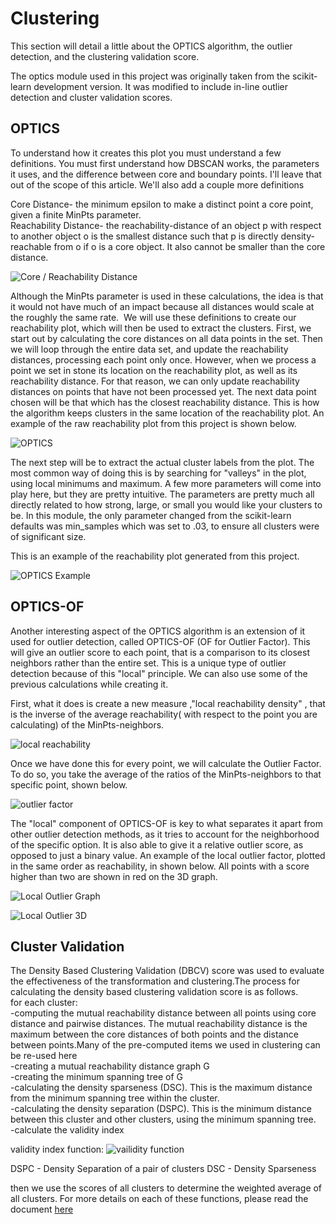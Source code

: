 # Clustering
This section will detail a little about the OPTICS algorithm, the outlier detection, and the clustering validation score.

The optics module used in this project was originally taken from the scikit-learn development version. It was modified to include in-line outlier detection and cluster validation scores.

## OPTICS
To understand how it creates this plot you must understand a few definitions.  You must first understand how DBSCAN works, the parameters it uses, and the difference between core and boundary points. I'll leave that out of the scope of this article. We'll also add a couple more definitions <br>

Core Distance- the minimum epsilon to make a distinct point a core point, given a finite MinPts parameter. <br>
Reachability Distance- the reachability-distance of an object p with respect to another object o is the smallest distance such that p is directly density-reachable from o if o is a core object. It also cannot be smaller than the core distance. <br>

![Core / Reachability Distance](/reports/figures/optics/Core_Reach.png)

Although the MinPts parameter is used in these calculations, the idea is that it would not have much of an impact because all distances would scale at the roughly the same rate. 
We will use these definitions to  create our reachability plot, which will then be used to extract the clusters. First, we start out by calculating the core distances on all data points in the set. Then we will loop through the entire data set, and update the reachability distances, processing each point only once. However, when we process a point we set in stone its location on the reachability plot, as well as its reachability distance. For that reason, we can only update reachability distances on points that have not been processed yet. The next data point chosen will be that which has the closest reachability distance. This is how the algorithm keeps clusters in the same location of the reachability plot. An example of the raw reachability plot from this project is shown below. 

![OPTICS](/reports/figures/optics/local_reach.png)


The next step will be to extract the actual cluster labels from the plot. The most common way of doing this is by searching for "valleys" in the plot, using local minimums and maximum. A few more parameters  will come into play here, but they are pretty intuitive. The parameters are pretty much all directly related to how strong, large, or small you would like your clusters to be. In this module, the only parameter changed from the scikit-learn defaults was min_samples which was set to .03, to ensure all clusters were of significant size.

This is an example of the reachability plot generated from this project.

![OPTICS Example](/reports/figures/optics/optics_example.png)


## OPTICS-OF
Another interesting aspect of the OPTICS algorithm is an extension of it used for outlier detection, called OPTICS-OF (OF for Outlier Factor). This will give an outlier score to each point, that is a comparison to its closest neighbors rather than the entire set. This is a unique type of outlier detection because of this "local" principle. We can also use some of the previous calculations while creating it. 

First, what it does is create a new measure ,"local reachability density" , that is the inverse of the average reachability( with respect to the point you are calculating) of the MinPts-neighbors.

![local reachability](/reports/figures/optics/local_reach.png)

Once we have done this for every point, we will calculate the Outlier Factor. To do so, you take the average of the ratios of the MinPts-neighbors to that specific point, shown below.

![outlier factor](/reports/figures/optics/outlier_factor.png)

The "local" component of OPTICS-OF is key to what separates it apart from other outlier detection methods, as it tries to account for the neighborhood of the specific option. It is also able to give it a relative outlier score, as opposed to just a binary value. An example of the local outlier factor, plotted in the same order as reachability, in shown below. All points with a score higher than two are shown in red on the 3D graph.

![Local Outlier Graph](/reports/figures/optics/LocalOutlierGraph.png)

![Local Outlier 3D](/reports/figures/optics/localoutlier3D.png)


## Cluster Validation
The Density Based Clustering Validation (DBCV) score was used to evaluate the effectiveness of the transformation and clustering.The process for calculating the density based clustering validation score is as follows.
<br>
for each cluster: <br>
   -computing the mutual reachability distance between all points using core distance and pairwise distances. The mutual reachability distance is the maximum between the core distances of both points and the distance between points.Many of the pre-computed items we used in clustering can be re-used here  <br>
   -creating a mutual reachability distance graph G <br>
   -creating the minimum spanning tree of G <br>
   -calculating the density sparseness (DSC). This is the maximum distance from the minimum spanning tree within the cluster. <br>
   -calculating the density separation (DSPC). This is the minimum distance between this cluster and other clusters, using the minimum spanning tree.  <br>
   -calculate the validity index <br>

   validity index function:
   ![vailidity function](reports/figures/OPTICS/validity.png)

   DSPC - Density Separation of a pair of clusters
   DSC - Density Sparseness


then we use the scores of all clusters to determine the weighted average of all clusters.
For more details on each of these functions, please read the document [here](/Literature/DBCV.pdf)
